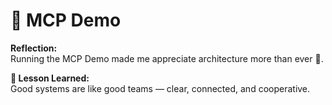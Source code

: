 # 🧩 MCP Demo

**Reflection:**  
Running the MCP Demo made me appreciate architecture more than ever 🧩.

**💭 Lesson Learned:**  
Good systems are like good teams — clear, connected, and cooperative.
